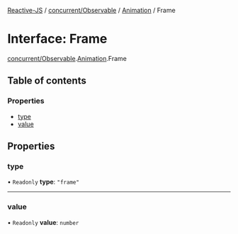 [Reactive-JS](../README.md) / [concurrent/Observable](../modules/concurrent_Observable.md) / [Animation](../modules/concurrent_Observable.Animation.md) / Frame

# Interface: Frame

[concurrent/Observable](../modules/concurrent_Observable.md).[Animation](../modules/concurrent_Observable.Animation.md).Frame

## Table of contents

### Properties

- [type](concurrent_Observable.Animation.Frame.md#type)
- [value](concurrent_Observable.Animation.Frame.md#value)

## Properties

### type

• `Readonly` **type**: ``"frame"``

___

### value

• `Readonly` **value**: `number`

